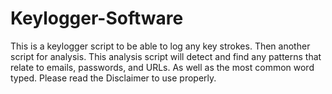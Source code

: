 # Keylogger-Software
This is a keylogger script to be able to log any key strokes. Then another script for analysis. This analysis script will detect and find any patterns that relate to emails, passwords, and URLs. As well as the most common word typed. Please read the Disclaimer to use properly. 